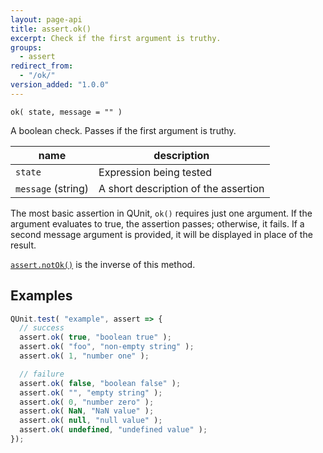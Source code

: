 ```yaml
---
layout: page-api
title: assert.ok()
excerpt: Check if the first argument is truthy.
groups:
  - assert
redirect_from:
  - "/ok/"
version_added: "1.0.0"
---
```


`ok( state, message = "" )`

A boolean check. Passes if the first argument is truthy.

| name | description |
|------|-------------|
| `state` | Expression being tested |
| `message` (string) | A short description of the assertion |

The most basic assertion in QUnit, `ok()` requires just one argument. If the argument evaluates to true, the assertion passes; otherwise, it fails. If a second message argument is provided, it will be displayed in place of the result.

[`assert.notOk()`](../notOk.md) is the inverse of this method.

## Examples

```js
QUnit.test( "example", assert => {
  // success
  assert.ok( true, "boolean true" );
  assert.ok( "foo", "non-empty string" );
  assert.ok( 1, "number one" );

  // failure
  assert.ok( false, "boolean false" );
  assert.ok( "", "empty string" );
  assert.ok( 0, "number zero" );
  assert.ok( NaN, "NaN value" );
  assert.ok( null, "null value" );
  assert.ok( undefined, "undefined value" );
});
```

